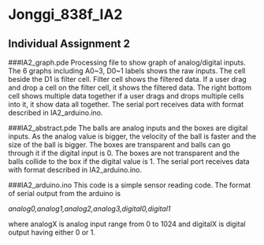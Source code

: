 # Jonggi_838f_IA2
## Individual Assignment 2

###IA2_graph.pde
Processing file to show graph of analog/digital inputs. The 6 graphs including A0~3, D0~1 labels shows the raw inputs. The cell beside the D1 is filter cell. Filter cell shows the filtered data. If a user drag and drop a cell on the filter cell, it shows the filtered data. The right bottom cell shows multiple data together if a user drags and drops multiple cells into it, it show data all together. The serial port receives data with format described in IA2_arduino.ino.

###IA2_abstract.pde
The balls are analog inputs and the boxes are digital inputs. As the analog value is bigger, the velocity of the ball is faster and the size of the ball is bigger. The boxes are transparent and balls can go through it if the digital input is 0. The boxes are not transparent and the balls collide to the box if the digital value is 1. The serial port receives data with format described in IA2_arduino.ino.

###IA2_arduino.ino
This code is a simple sensor reading code. The format of serial output from the arduino is 

*analog0,analog1,analog2,analog3,digital0,digital1*

where analogX is analog input range from 0 to 1024 and digitalX is digital output having either 0 or 1.
